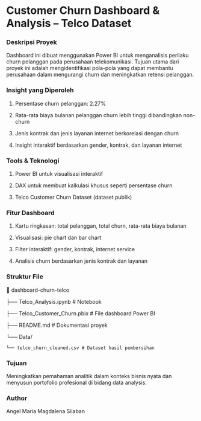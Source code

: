 # Customer Churn Dashboard & Analysis – Telco Dataset

### Deskripsi Proyek
Dashboard ini dibuat menggunakan Power BI untuk menganalisis perilaku churn pelanggan pada perusahaan telekomunikasi. Tujuan utama dari proyek ini adalah mengidentifikasi pola-pola yang dapat membantu perusahaan dalam mengurangi churn dan meningkatkan retensi pelanggan.

### Insight yang Diperoleh
1. Persentase churn pelanggan: 2.27%

2. Rata-rata biaya bulanan pelanggan churn lebih tinggi dibandingkan non-churn

3. Jenis kontrak dan jenis layanan internet berkorelasi dengan churn

4. Insight interaktif berdasarkan gender, kontrak, dan layanan internet

### Tools & Teknologi
1. Power BI untuk visualisasi interaktif

2. DAX untuk membuat kalkulasi khusus seperti persentase churn

3. Telco Customer Churn Dataset (dataset publik)

### Fitur Dashboard
1. Kartu ringkasan: total pelanggan, total churn, rata-rata biaya bulanan

2. Visualisasi: pie chart dan bar chart

3. Filter interaktif: gender, kontrak, internet service

4. Analisis churn berdasarkan jenis kontrak dan layanan

### Struktur File
📁 dashboard-churn-telco

├── Telco_Analysis.ipynb       # Notebook 

├── Telco_Customer_Churn.pbix  # File dashboard Power BI

├── README.md                  # Dokumentasi proyek

└── Data/
    
    └── telco_churn_cleaned.csv # Dataset hasil pembersihan

### Tujuan
Meningkatkan pemahaman analitik dalam konteks bisnis nyata dan menyusun portofolio profesional di bidang data analysis.

### Author
Angel Maria Magdalena Silaban
